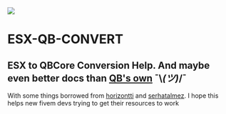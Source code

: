 <a href="https://discord.gg/unfBEn32QE">
<img src="https://img.shields.io/badge/Discord-Gaudi%20Land-blue?style=flat-square&logo=discord&color=5865F2&logoColor=5865F2&labelColor=23272A">
</a>

# ESX-QB-CONVERT
ESX to QBCore Conversion Help.
And maybe even better docs than [QB's own](https://qbcore-framework.github.io/qb-docs/docs/intro "Very helpful documents ;)") ¯\\_(ツ)_/¯
---
With some things borrowed from [horizontti](https://github.com/horizontti) and [serhatalmez](https://github.com/serhatalmez).
I hope this helps new fivem devs trying to get their resources to work
